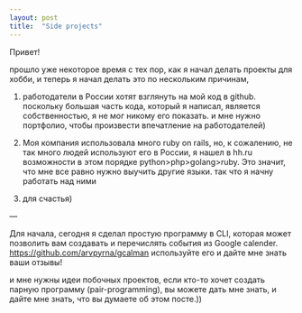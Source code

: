 ```yaml
---
layout: post
title:  "Side projects"
---
```


Привет!

прошло уже некоторое время с тех пор, как я начал делать проекты для хобби, и теперь я начал делать это по нескольким причинам,

1) работодатели в России хотят взглянуть на мой код в github. поскольку большая часть кода, который я написал, является собственностью, я не мог никому его показать. и мне нужно портфолио, чтобы произвести впечатление на работодателей)

2) Моя компания использовала много ruby on rails, но, к сожалению, не так много людей используют его в России, я нашел в hh.ru возможности в этом порядке python>php>golang>ruby. Это значит, что мне все равно нужно выучить другие языки. так что я начну работать над ними

3) для счастья)

—

Для начала, сегодня я сделал простую программу в CLI, которая может позволить вам создавать и перечислять события из Google calender.
https://github.com/arvpyrna/gcalman используйте его и дайте мне знать ваши отзывы!

и мне нужны идеи побочных проектов, если кто-то хочет создать парную программу (pair-programming), вы можете дать мне знать, и дайте мне знать, что вы думаете об этом посте.))
